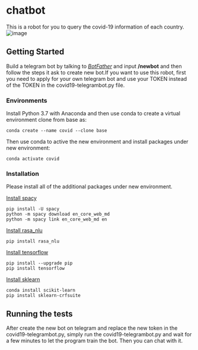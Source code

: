 # chatbot
This is a robot for you to query the covid-19 information of each country.
![image](https://github.com/tax1997/chatbot/blob/master/3xvid%20(1).gif)

## Getting Started

Build a telegram bot by talking to [*BotFather*](https://telegram.me/BotFather) and input **/newbot** and then follow the steps it ask to create new bot.If you want to use this robot, first you need to apply for your own telegram bot and use your TOKEN instead of the TOKEN in the covid19-telegrambot.py file.

### Environments
Install Python 3.7 with Anaconda and then use conda to create a virtual environment clone from base as:
```
conda create --name covid --clone base
```
Then use conda to active the new environment and install packages under new environment:
```
conda activate covid
```

### Installation
Please install all of the additional packages under new environment.

[Install spacy](https://spacy.io/usage/)
```
pip install -U spacy
python -m spacy download en_core_web_md
python -m spacy link en_core_web_md en
```

[Install rasa_nlu](https://legacy-docs.rasa.com/docs/nlu/0.11.4/installation/)
```
pip install rasa_nlu
```

[Install tensorflow](https://www.tensorflow.org/install)
```
pip install --upgrade pip
pip install tensorflow
```
[Install sklearn](https://scikit-learn.org/stable/install.html)
```
conda install scikit-learn
pip install sklearn-crfsuite

```
## Running the tests
After create the new bot on telegram and replace the new token in the covid19-telegrambot.py, simply run the covid19-telegrambot.py and wait for a few minutes to let the program train the bot. Then you can chat with it.
